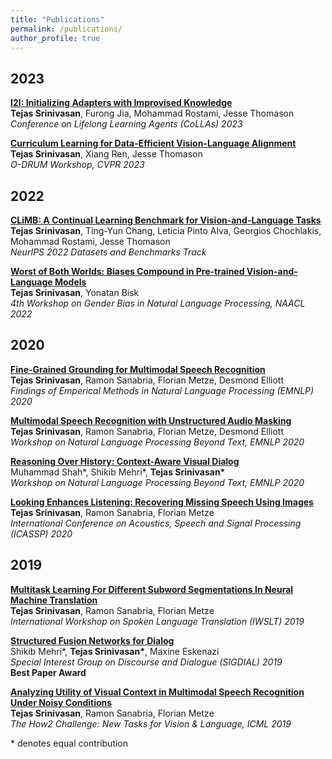 ```yaml
---
title: "Publications"
permalink: /publications/
author_profile: true
---
```


<!--{% if author.googlescholar %}
  You can also find my articles on <u><a href="{{author.googlescholar}}">my Google Scholar profile</a>.</u>
{% endif %}

{% include base_path %}

{% for post in site.publications reversed %}
  {% include archive-single.html %}
{% endfor %}
-->

<h2>2023</h2>

<b>[I2I: Initializing Adapters with Improvised Knowledge](https://arxiv.org/abs/2304.02168)</b> <br>
<b>Tejas Srinivasan</b>, Furong Jia, Mohammad Rostami, Jesse Thomason <br>
<i>Conference on Lifelong Learning Agents (CoLLAs) 2023</i>

<b>[Curriculum Learning for Data-Efficient Vision-Language Alignment](https://arxiv.org/abs/2207.14525)</b> <br>
<b>Tejas Srinivasan</b>, Xiang Ren, Jesse Thomason <br>
<i>O-DRUM Workshop, CVPR 2023</i>

<h2>2022</h2>

<b>[CLiMB: A Continual Learning Benchmark for Vision-and-Language Tasks](https://arxiv.org/abs/2206.09059)</b> <br>
<b>Tejas Srinivasan</b>, Ting-Yun Chang, Leticia Pinto Alva, Georgios Chochlakis, Mohammad Rostami, Jesse Thomason <br>
<i>NeurIPS 2022 Datasets and Benchmarks Track</i>

<b>[Worst of Both Worlds: Biases Compound in Pre-trained Vision-and-Language Models](https://arxiv.org/abs/2104.08666)</b> <br>
<b>Tejas Srinivasan</b>, Yonatan Bisk <br>
<i>4th Workshop on Gender Bias in Natural Language Processing, NAACL 2022</i>

<h2>2020</h2>

<b>[Fine-Grained Grounding for Multimodal Speech Recognition](https://arxiv.org/abs/2010.02384)</b> <br>
<b>Tejas Srinivasan</b>, Ramon Sanabria, Florian Metze, Desmond Elliott <br>
<i>Findings of Emperical Methods in Natural Language Processing (EMNLP) 2020</i>

<b>[Multimodal Speech Recognition with Unstructured Audio Masking](https://arxiv.org/abs/2010.08642)</b> <br>
<b>Tejas Srinivasan</b>, Ramon Sanabria, Florian Metze, Desmond Elliott <br>
<i>Workshop on Natural Language Processing Beyond Text, EMNLP 2020</i>

<b>[Reasoning Over History: Context-Aware Visual Dialog](2011.00669)</b> <br>
Muhammad Shah\*, Shikib Mehri\*, <b>Tejas Srinivasan\*</b><br>
<i>Workshop on Natural Language Processing Beyond Text, EMNLP 2020</i>

<b>[Looking Enhances Listening: Recovering Missing Speech Using Images](https://arxiv.org/abs/2002.05639)</b> <br>
<b>Tejas Srinivasan</b>, Ramon Sanabria, Florian Metze <br>
<i>International Conference on Acoustics, Speech and Signal Processing (ICASSP) 2020</i>

<h2>2019</h2>

<b>[Multitask Learning For Different Subword Segmentations In Neural Machine Translation](https://arxiv.org/abs/1910.12368)</b> <br>
<b>Tejas Srinivasan</b>, Ramon Sanabria, Florian Metze <br>
<i>International Workshop on Spoken Language Translation (IWSLT) 2019</i>

<b>[Structured Fusion Networks for Dialog](https://arxiv.org/abs/1907.10016)</b> <br>
Shikib Mehri\*, <b>Tejas Srinivasan\*</b>, Maxine Eskenazi <br>
<i>Special Interest Group on Discourse and Dialogue (SIGDIAL) 2019</i> <br>
<b>Best Paper Award</b>

<b>[Analyzing Utility of Visual Context in Multimodal Speech Recognition Under Noisy Conditions](https://arxiv.org/abs/1907.00477)</b> <br>
<b>Tejas Srinivasan</b>, Ramon Sanabria, Florian Metze <br>
<i> The How2 Challenge: New Tasks for Vision & Language, ICML 2019</i>



\* denotes equal contribution
